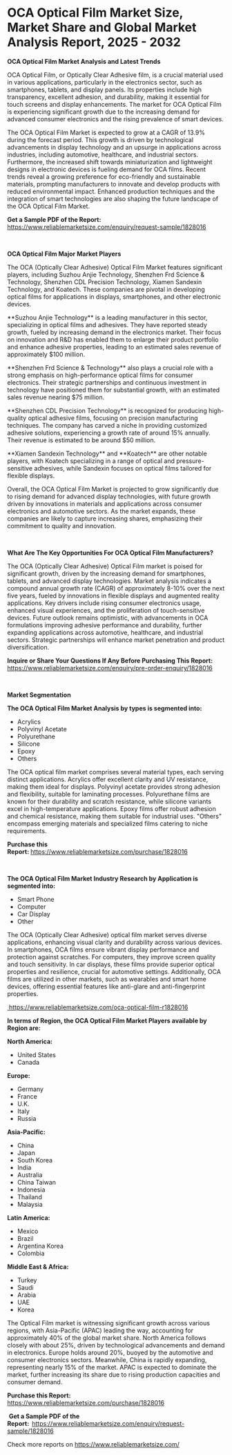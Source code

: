 <p><h1>OCA Optical Film Market Size, Market Share and Global Market Analysis Report, 2025 - 2032</h1></p><p><strong>OCA Optical Film Market Analysis and Latest Trends</strong></p>
<p><p>OCA Optical Film, or Optically Clear Adhesive film, is a crucial material used in various applications, particularly in the electronics sector, such as smartphones, tablets, and display panels. Its properties include high transparency, excellent adhesion, and durability, making it essential for touch screens and display enhancements. The market for OCA Optical Film is experiencing significant growth due to the increasing demand for advanced consumer electronics and the rising prevalence of smart devices. </p><p>The OCA Optical Film Market is expected to grow at a CAGR of 13.9% during the forecast period. This growth is driven by technological advancements in display technology and an upsurge in applications across industries, including automotive, healthcare, and industrial sectors. Furthermore, the increased shift towards miniaturization and lightweight designs in electronic devices is fueling demand for OCA films. Recent trends reveal a growing preference for eco-friendly and sustainable materials, prompting manufacturers to innovate and develop products with reduced environmental impact. Enhanced production techniques and the integration of smart technologies are also shaping the future landscape of the OCA Optical Film Market.</p></p>
<p><strong>Get a Sample PDF of the Report:&nbsp;</strong> <a href="https://www.reliablemarketsize.com/enquiry/request-sample/1828016?utm_campaign=1939&utm_medium=2&utm_source=Github&utm_content=ia&utm_term=03022025&utm_id=oca-optical-film">https://www.reliablemarketsize.com/enquiry/request-sample/1828016</a></p>
<p>&nbsp;</p>
<p><strong>OCA Optical Film Major Market Players</strong></p>
<p><p>The OCA (Optically Clear Adhesive) Optical Film Market features significant players, including Suzhou Anjie Technology, Shenzhen Frd Science & Technology, Shenzhen CDL Precision Technology, Xiamen Sandexin Technology, and Koatech. These companies are pivotal in developing optical films for applications in displays, smartphones, and other electronic devices.</p><p>**Suzhou Anjie Technology** is a leading manufacturer in this sector, specializing in optical films and adhesives. They have reported steady growth, fueled by increasing demand in the electronics market. Their focus on innovation and R&D has enabled them to enlarge their product portfolio and enhance adhesive properties, leading to an estimated sales revenue of approximately $100 million.</p><p>**Shenzhen Frd Science & Technology** also plays a crucial role with a strong emphasis on high-performance optical films for consumer electronics. Their strategic partnerships and continuous investment in technology have positioned them for substantial growth, with an estimated sales revenue nearing $75 million.</p><p>**Shenzhen CDL Precision Technology** is recognized for producing high-quality optical adhesive films, focusing on precision manufacturing techniques. The company has carved a niche in providing customized adhesive solutions, experiencing a growth rate of around 15% annually. Their revenue is estimated to be around $50 million.</p><p>**Xiamen Sandexin Technology** and **Koatech** are other notable players, with Koatech specializing in a range of optical and pressure-sensitive adhesives, while Sandexin focuses on optical films tailored for flexible displays.</p><p>Overall, the OCA Optical Film Market is projected to grow significantly due to rising demand for advanced display technologies, with future growth driven by innovations in materials and applications across consumer electronics and automotive sectors. As the market expands, these companies are likely to capture increasing shares, emphasizing their commitment to quality and innovation.</p></p>
<p>&nbsp;</p>
<p><strong>What Are The Key Opportunities For OCA Optical Film Manufacturers?</strong></p>
<p><p>The OCA (Optically Clear Adhesive) Optical Film market is poised for significant growth, driven by the increasing demand for smartphones, tablets, and advanced display technologies. Market analysis indicates a compound annual growth rate (CAGR) of approximately 8-10% over the next five years, fueled by innovations in flexible displays and augmented reality applications. Key drivers include rising consumer electronics usage, enhanced visual experiences, and the proliferation of touch-sensitive devices. Future outlook remains optimistic, with advancements in OCA formulations improving adhesive performance and durability, further expanding applications across automotive, healthcare, and industrial sectors. Strategic partnerships will enhance market penetration and product diversification.</p></p>
<p><strong>Inquire or Share Your Questions If Any Before Purchasing This Report:</strong> <a href="https://www.reliablemarketsize.com/enquiry/pre-order-enquiry/1828016?utm_campaign=1939&utm_medium=2&utm_source=Github&utm_content=ia&utm_term=03022025&utm_id=oca-optical-film">https://www.reliablemarketsize.com/enquiry/pre-order-enquiry/1828016</a></p>
<p>&nbsp;</p>
<p><strong>Market Segmentation</strong></p>
<p><strong>The OCA Optical Film Market Analysis by types is segmented into:</strong></p>
<p><ul><li>Acrylics</li><li>Polyvinyl Acetate</li><li>Polyurethane</li><li>Silicone</li><li>Epoxy</li><li>Others</li></ul></p>
<p><p>The OCA optical film market comprises several material types, each serving distinct applications. Acrylics offer excellent clarity and UV resistance, making them ideal for displays. Polyvinyl acetate provides strong adhesion and flexibility, suitable for laminating processes. Polyurethane films are known for their durability and scratch resistance, while silicone variants excel in high-temperature applications. Epoxy films offer robust adhesion and chemical resistance, making them suitable for industrial uses. "Others" encompass emerging materials and specialized films catering to niche requirements.</p></p>
<p><strong>Purchase this Report:&nbsp;</strong><a href="https://www.reliablemarketsize.com/purchase/1828016?utm_campaign=1939&utm_medium=2&utm_source=Github&utm_content=ia&utm_term=03022025&utm_id=oca-optical-film">https://www.reliablemarketsize.com/purchase/1828016</a></p>
<p>&nbsp;</p>
<p><strong>The OCA Optical Film Market Industry Research by Application is segmented into:</strong></p>
<p><ul><li>Smart Phone</li><li>Computer</li><li>Car Display</li><li>Other</li></ul></p>
<p><p>The OCA (Optically Clear Adhesive) optical film market serves diverse applications, enhancing visual clarity and durability across various devices. In smartphones, OCA films ensure vibrant display performance and protection against scratches. For computers, they improve screen quality and touch sensitivity. In car displays, these films provide superior optical properties and resilience, crucial for automotive settings. Additionally, OCA films are utilized in other markets, such as wearables and smart home devices, offering essential features like anti-glare and anti-fingerprint properties.</p></p>
<p><a href="https://www.reliablemarketsize.com/oca-optical-film-r1828016?utm_campaign=1939&utm_medium=2&utm_source=Github&utm_content=ia&utm_term=03022025&utm_id=oca-optical-film">&nbsp;https://www.reliablemarketsize.com/oca-optical-film-r1828016</a></p>
<p><strong>In terms of Region, the OCA Optical Film Market Players available by Region are:</strong></p>
<p>
    <p> <strong> North America: </strong>
        <ul>
            <li>United States</li>
            <li>Canada</li>
        </ul>
        </p> 
    <p> <strong> Europe: </strong>
        <ul>
            <li>Germany</li>
            <li>France</li>
            <li>U.K.</li>
            <li>Italy</li>
            <li>Russia</li>
        </ul>
        </p> 
    <p> <strong> Asia-Pacific: </strong>
        <ul>
            <li>China</li>
            <li>Japan</li>
            <li>South Korea</li>
            <li>India</li>
            <li>Australia</li>
            <li>China Taiwan</li>
            <li>Indonesia</li>
            <li>Thailand</li>
            <li>Malaysia</li>
        </ul>
        </p> 
    <p> <strong> Latin America: </strong>
        <ul>
            <li>Mexico</li>
            <li>Brazil</li>
            <li>Argentina Korea</li>
            <li>Colombia</li>
        </ul>
        </p> 
    <p> <strong> Middle East & Africa: </strong>
        <ul>
            <li>Turkey</li>
            <li>Saudi</li>
            <li>Arabia</li>
            <li>UAE</li>
            <li>Korea</li>
        </ul>
    </p>
    </p>
<p><p>The Optical Film market is witnessing significant growth across various regions, with Asia-Pacific (APAC) leading the way, accounting for approximately 40% of the global market share. North America follows closely with about 25%, driven by technological advancements and demand in electronics. Europe holds around 20%, buoyed by the automotive and consumer electronics sectors. Meanwhile, China is rapidly expanding, representing nearly 15% of the market. APAC is expected to dominate the market, further increasing its share due to rising production capacities and consumer demand.</p></p>
<p><strong>Purchase this Report: </strong><a href="https://www.reliablemarketsize.com/purchase/1828016?utm_campaign=1939&utm_medium=2&utm_source=Github&utm_content=ia&utm_term=03022025&utm_id=oca-optical-film">https://www.reliablemarketsize.com/purchase/1828016</a></p>
<p>&nbsp;<strong>Get a Sample PDF of the Report:&nbsp;&nbsp;</strong><a href="https://www.reliablemarketsize.com/enquiry/request-sample/1828016?utm_campaign=1939&utm_medium=2&utm_source=Github&utm_content=ia&utm_term=03022025&utm_id=oca-optical-film">https://www.reliablemarketsize.com/enquiry/request-sample/1828016</a></p>
<p><strong></strong></p>
<p>Check more reports on <a href="https://www.reliablemarketsize.com/?utm_campaign=1939&utm_medium=2&utm_source=Github&utm_content=ia&utm_term=03022025&utm_id=oca-optical-film">https://www.reliablemarketsize.com/</a></p>